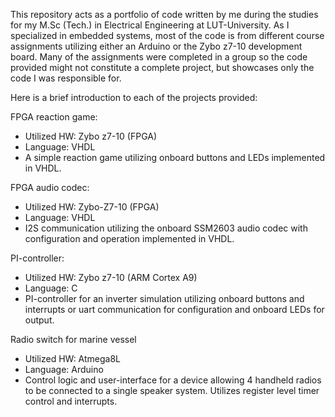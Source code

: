 This repository acts as a portfolio of code written by me during the studies for my M.Sc (Tech.) in Electrical Engineering at LUT-University. 
As I specialized in embedded systems, most of the code is from different course assignments utilizing either an Arduino or the Zybo z7-10 development board.
Many of the assignments were completed in a group so the code provided might not constitute a complete project, but showcases only the code I was responsible for.

Here is a brief introduction to each of the projects provided:

FPGA reaction game:
- Utilized HW: Zybo z7-10 (FPGA)
- Language: VHDL
- A simple reaction game utilizing onboard buttons and LEDs implemented in VHDL.

FPGA audio codec:
- Utilized HW: Zybo-Z7-10 (FPGA)
- Language: VHDL
- I2S communication utilizing the onboard SSM2603 audio codec with configuration and operation implemented in VHDL.

PI-controller:
- Utilized HW: Zybo z7-10 (ARM Cortex A9)
- Language: C
- PI-controller for an inverter simulation utilizing onboard buttons and interrupts or uart communication for configuration and onboard LEDs for output.

Radio switch for marine vessel
- Utilized HW: Atmega8L
- Language: Arduino
- Control logic and user-interface for a device allowing 4 handheld radios to be connected to a single speaker system. Utilizes register level timer control and interrupts.
